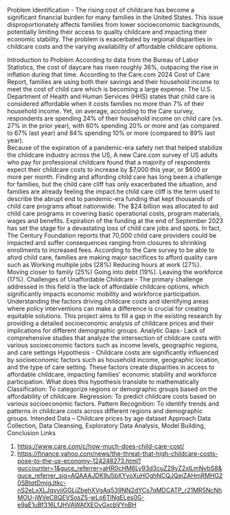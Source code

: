 Problem Identification - The rising cost of childcare has become a significant financial burden for many families in the United States. This issue disproportionately affects families from lower socioeconomic backgrounds, potentially limiting their access to quality childcare and impacting their economic stability. The problem is exacerbated by regional disparities in childcare costs and the varying availability of affordable childcare options.


Introduction to Problem 
According to data from the Bureau of Labor Statistics, the cost of daycare has risen roughly 36%, outpacing the rise in inflation during that time. According to the Care.com 2024 Cost of Care Report, families are using both their savings and their household income to meet the cost of child care which is becoming a large expense. The U.S. Department of Health and Human Services (HHS) states that child care is considered affordable when it costs families no more than 7% of their household income. Yet, on average, according to the Care survey, respondents are spending 24% of their household income on child care (vs. 27% in the prior year), with 60% spending 20% or more and (as compared to 67% last year) and 84% spending 10% or more (compared to 89% last year).  
Because of the expiration of a pandemic-era safety net that helped stabilize the childcare industry across the US, A new Care.com survey of US adults who pay for professional childcare found that a majority of respondents expect their childcare costs to increase by $7,000 this year, or $600 or more per month. Finding and affording child care has long been a challenge for families, but the child care cliff has only exacerbated the situation, and families are already feeling the impact.he child care cliff is the term used to describe the abrupt end to pandemic-era funding that kept thousands of child care programs afloat nationwide. The $24 billion was allocated to aid child care programs in covering basic operational costs, program materials, wages and benefits. Expiration of the funding at the end of September 2023 has set the stage for a devastating loss of child care jobs and spots. In fact, The Century Foundation reports that 70,000 child care providers could be impacted and suffer consequences ranging from closures to shrinking enrollments to increased fees. According to the Care survey to be able to aford child care, families are making major sacrifices to afford quality care such as Working multiple jobs (28%) Reducing hours at work (27%). Moving closer to family (25%) Going into debt (19%). Leaving the workforce (17%).
Challenges of Unaffordable Childcare - The primary challenge addressed in this field is the lack of affordable childcare options, which significantly impacts economic mobility and workforce participation. Understanding the factors driving childcare costs and identifying areas where policy interventions can make a difference is crucial for creating equitable solutions. This project aims to fill a gap in the existing research by providing a detailed socioeconomic analysis of childcare prices and their implications for different demographic groups.
Analytic Gaps- Lack of comprehensive studies that analyze the intersection of childcare costs with various socioeconomic factors such as income levels, geographic regions, and care settings
Hypothesis - Childcare costs are significantly influenced by socioeconomic factors such as household income, geographic location, and the type of care setting. These factors create disparities in access to affordable childcare, impacting families' economic stability and workforce participation.
What does this hypothesis translate to mathematically
Classification: To categorize regions or demographic groups based on the affordability of childcare.
Regression: To predict childcare costs based on various socioeconomic factors.
Pattern Recognition: To identify trends and patterns in childcare costs across different regions and demographic groups.
Intended Data – Childcare prices by age dataset
Approach
Data Collection, Data Cleansing, Exploratory Data Analysis, Model Building, Conclusion
Links 
1. https://www.care.com/c/how-much-does-child-care-cost/
2. https://finance.yahoo.com/news/the-threat-that-high-childcare-costs-pose-to-the-us-economy-124248273.html?guccounter=1&guce_referrer=aHR0cHM6Ly93d3cuZ29vZ2xlLmNvbS8&guce_referrer_sig=AQAAAJDK9u5bXYvoXuHOghNCQJQejZAHmRMHG20SBtqtDmjgJtkc-nS2eLxXLJqyviiGGLjZbehXVgAq539NN2dYCs7qMDCATP_r21MR5NcNhMOU-jWVeC8QEVSosZ5-wLo6TlNgELes0G-e9aE1uBf316LfJHVAWAfXEOvGxcbVYnBH
